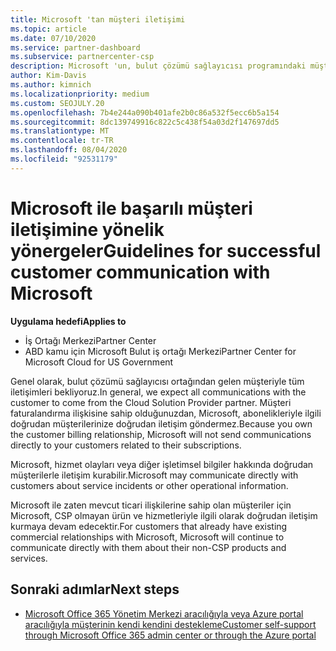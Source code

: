 ```yaml
---
title: Microsoft 'tan müşteri iletişimi
ms.topic: article
ms.date: 07/10/2020
ms.service: partner-dashboard
ms.subservice: partnercenter-csp
description: Microsoft 'un, bulut çözümü sağlayıcısı programındaki müşteriler ve iş ortakları arasında müşteri iletişimlerinin nasıl gerçekleşmesini beklediğini öğrenin.
author: Kim-Davis
ms.author: kimnich
ms.localizationpriority: medium
ms.custom: SEOJULY.20
ms.openlocfilehash: 7b4e244a090b401afe2b0c86a532f5ecc6b5a154
ms.sourcegitcommit: 8dc139749916c822c5c438f54a03d2f147697dd5
ms.translationtype: MT
ms.contentlocale: tr-TR
ms.lasthandoff: 08/04/2020
ms.locfileid: "92531179"
---
```

# <a name="guidelines-for-successful-customer-communication-with-microsoft"></a><span data-ttu-id="5a4c6-103">Microsoft ile başarılı müşteri iletişimine yönelik yönergeler</span><span class="sxs-lookup"><span data-stu-id="5a4c6-103">Guidelines for successful customer communication with Microsoft</span></span>

<span data-ttu-id="5a4c6-104">**Uygulama hedefi**</span><span class="sxs-lookup"><span data-stu-id="5a4c6-104">**Applies to**</span></span>

-  <span data-ttu-id="5a4c6-105">İş Ortağı Merkezi</span><span class="sxs-lookup"><span data-stu-id="5a4c6-105">Partner Center</span></span>
-  <span data-ttu-id="5a4c6-106">ABD kamu için Microsoft Bulut iş ortağı Merkezi</span><span class="sxs-lookup"><span data-stu-id="5a4c6-106">Partner Center for Microsoft Cloud for US Government</span></span>

<span data-ttu-id="5a4c6-107">Genel olarak, bulut çözümü sağlayıcısı ortağından gelen müşteriyle tüm iletişimleri bekliyoruz.</span><span class="sxs-lookup"><span data-stu-id="5a4c6-107">In general, we expect all communications with the customer to come from the Cloud Solution Provider partner.</span></span> <span data-ttu-id="5a4c6-108">Müşteri faturalandırma ilişkisine sahip olduğunuzdan, Microsoft, abonelikleriyle ilgili doğrudan müşterilerinize doğrudan iletişim göndermez.</span><span class="sxs-lookup"><span data-stu-id="5a4c6-108">Because you own the customer billing relationship, Microsoft will not send communications directly to your customers related to their subscriptions.</span></span>

<span data-ttu-id="5a4c6-109">Microsoft, hizmet olayları veya diğer işletimsel bilgiler hakkında doğrudan müşterilerle iletişim kurabilir.</span><span class="sxs-lookup"><span data-stu-id="5a4c6-109">Microsoft may communicate directly with customers about service incidents or other operational information.</span></span>

<span data-ttu-id="5a4c6-110">Microsoft ile zaten mevcut ticari ilişkilerine sahip olan müşteriler için Microsoft, CSP olmayan ürün ve hizmetleriyle ilgili olarak doğrudan iletişim kurmaya devam edecektir.</span><span class="sxs-lookup"><span data-stu-id="5a4c6-110">For customers that already have existing commercial relationships with Microsoft, Microsoft will continue to communicate directly with them about their non-CSP products and services.</span></span>

## <a name="next-steps"></a><span data-ttu-id="5a4c6-111">Sonraki adımlar</span><span class="sxs-lookup"><span data-stu-id="5a4c6-111">Next steps</span></span>

- [<span data-ttu-id="5a4c6-112">Microsoft Office 365 Yönetim Merkezi aracılığıyla veya Azure portal aracılığıyla müşterinin kendi kendini destekleme</span><span class="sxs-lookup"><span data-stu-id="5a4c6-112">Customer self-support through Microsoft Office 365 admin center or through the Azure portal</span></span>](customer-self-support.md)